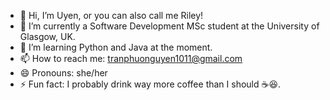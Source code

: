 - 👋 Hi, I’m Uyen, or you can also call me Riley!
- 👀 I’m currently a Software Development MSc student at the University of Glasgow, UK.
- 🌱 I’m learning Python and Java at the moment.
- 📫 How to reach me: tranphuonguyen1011@gmail.com
- 😄 Pronouns: she/her
- ⚡ Fun fact: I probably drink way more coffee than I should ☕️😆.

<!---
uyentran1/uyentran1 is a ✨ special ✨ repository because its `README.md` (this file) appears on your GitHub profile.
You can click the Preview link to take a look at your changes.
--->
